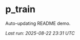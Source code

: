 # p_train

Auto-updating README demo.

<!--START_SECTION:status-->
_Last run: 2025-08-22 23:31 UTC_
<!--END_SECTION:status-->
































































